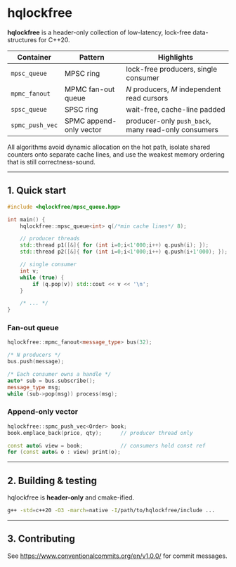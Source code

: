 # hqlockfree

**hqlockfree** is a header-only collection of low-latency, lock-free data-structures for C++20.

| Container       | Pattern                 | Highlights                                          |
| --------------- | ----------------------- | --------------------------------------------------- |
| `mpsc_queue`    | MPSC ring               | lock-free producers, single consumer                |
| `mpmc_fanout`   | MPMC fan-out queue      | *N* producers, *M* independent read cursors         |
| `spsc_queue`    | SPSC ring               | wait-free, cache-line padded                        |
| `spmc_push_vec` | SPMC append-only vector | producer-only `push_back`, many read-only consumers |

All algorithms avoid dynamic allocation on the hot path, isolate shared counters onto separate cache lines, and use the weakest memory ordering that is still correctness-sound.

---

## 1. Quick start

```cpp
#include <hqlockfree/mpsc_queue.hpp>

int main() {
    hqlockfree::mpsc_queue<int> q(/*min cache lines*/ 8);

    // producer threads
    std::thread p1([&]{ for (int i=0;i<1'000;i++) q.push(i); });
    std::thread p2([&]{ for (int i=0;i<1'000;i++) q.push(i+1'000); });

    // single consumer
    int v;
    while (true) {
        if (q.pop(v)) std::cout << v << '\n';
    }

    /* ... */
}
```

### Fan-out queue

```cpp
hqlockfree::mpmc_fanout<message_type> bus(32);

/* N producers */
bus.push(message);

/* Each consumer owns a handle */
auto* sub = bus.subscribe();
message_type msg;
while (sub->pop(msg)) process(msg);
```

### Append-only vector

```cpp
hqlockfree::spmc_push_vec<Order> book;
book.emplace_back(price, qty);      // producer thread only

const auto& view = book;            // consumers hold const ref
for (const auto& o : view) print(o);
```

---

## 2. Building & testing

hqlockfree is **header-only** and cmake-ified.

```bash
g++ -std=c++20 -O3 -march=native -I/path/to/hqlockfree/include ...
```

---

## 3. Contributing

See https://www.conventionalcommits.org/en/v1.0.0/ for commit messages.